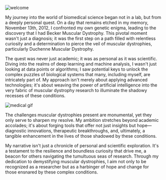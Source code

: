 ![welcome](https://github.com/Anas-Odeh/Anas-Odeh/assets/133384773/0645701b-aaef-4fa0-abad-c56df17e13e5)

My journey into the world of biomedical science began not in a lab, but from a deeply personal quest. On a day that remains etched in my memory, November 13th, 2012, I confronted my own genetic enigma, leading to the discovery that I had Becker Muscular Dystrophy. This pivotal moment wasn't just a diagnosis; it was the first step on a path filled with relentless curiosity and a determination to pierce the veil of muscular dystrophies, particularly Duchenne Muscular Dystrophy.

The quest was never just academic; it was as personal as it was scientific. Diving into the realms of deep learning and machine analysis, I wasn't just looking at data points or algorithms; I saw potential keys to unlock the complex puzzles of biological systems that many, including myself, are intricately part of. My approach isn't merely about applying advanced technologies; it's about weaving the power of artificial intelligence into the very fabric of muscular dystrophy research to illuminate the shadowy recesses of these conditions.

![medical gif](https://github.com/Anas-Odeh/Anas-Odeh/assets/133384773/fcc23e8a-6b0d-4478-95c8-def0afff1e8f) 


The challenges muscular dystrophies present are monumental, yet they only serve to sharpen my resolve. My ambition stretches beyond academic accolades; it's about forging tools that offer not just insights but hope—diagnostic innovations, therapeutic breakthroughs, and, ultimately, a tangible enhancement in the lives of those shadowed by these conditions.

My narrative isn't just a chronicle of personal and scientific exploration. It's a testament to the resilience and boundless curiosity that drive me, a beacon for others navigating the tumultuous seas of research. Through my dedication to demystifying muscular dystrophies, I aim not only to be recognized as a researcher but as a harbinger of hope and change for those ensnared by these complex conditions.

<!--
**Anas-Odeh/Anas-Odeh** is a ✨ _special_ ✨ repository because its `README.md` (this file) appears on your GitHub profile.

Here are some ideas to get you started:

- 🔭 I’m currently working on ...
- 🌱 I’m currently learning ...
- 👯 I’m looking to collaborate on ...
- 🤔 I’m looking for help with ...
- 💬 Ask me about ...
- 📫 How to reach me: ...
- 😄 Pronouns: ...
- ⚡ Fun fact: ...
-->
